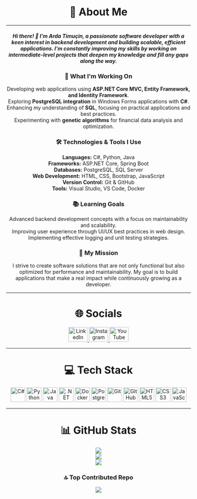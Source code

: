 <h1 align="center">💫 About Me</h1>

---

<h5 align="center">
Hi there! 👋 I'm <b>Arda Timuçin</b>, a passionate software developer with a keen interest in backend development and building scalable, efficient applications. I'm constantly improving my skills by working on intermediate-level projects that deepen my knowledge and fill any gaps along the way.
</h5>

<h3 align="center">🚀 What I'm Working On</h3>

<ul style="list-style-type: none; padding-left: 0; margin-left: 0;" align="center">
  <li>Developing web applications using <b>ASP.NET Core MVC, Entity Framework, and Identity Framework</b>.</li>
  <li>Exploring <b>PostgreSQL integration</b> in Windows Forms applications with <b>C#</b>.</li>
  <li>Enhancing my understanding of <b>SQL</b>, focusing on practical applications and best practices.</li>
  <li>Experimenting with <b>genetic algorithms</b> for financial data analysis and optimization.</li>
</ul>

<h3 align="center">🛠️ Technologies & Tools I Use</h3>

<ul style="list-style-type: none; padding-left: 0; margin-left: 0;" align="center">
  <li><b>Languages:</b> C#, Python, Java</li>
  <li><b>Frameworks:</b> ASP.NET Core, Spring Boot</li>
  <li><b>Databases:</b> PostgreSQL, SQL Server</li>
  <li><b>Web Development:</b> HTML, CSS, Bootstrap, JavaScript</li>
  <li><b>Version Control:</b> Git & GitHub</li>
  <li><b>Tools:</b> Visual Studio, VS Code, Docker</li>
</ul>

<h3 align="center">📚 Learning Goals</h3>

<ul style="list-style-type: none; padding-left: 0; margin-left: 0;" align="center">
  <li>Advanced backend development concepts with a focus on maintainability and scalability.</li>
  <li>Improving user experience through UI/UX best practices in web design.</li>
  <li>Implementing effective logging and unit testing strategies.</li>
</ul>

<h3 align="center">🎯 My Mission</h3>

<p align="center">
I strive to create software solutions that are not only functional but also optimized for performance and maintainability. My goal is to build applications that make a real impact while continuously growing as a developer.
</p>

---

<h1 align="center">🌐 Socials</h1>

<div align="center">
  <a href="https://www.linkedin.com/in/arda-timucin-acar/" target="_blank">
    <img src="https://raw.githubusercontent.com/maurodesouza/profile-readme-generator/master/src/assets/icons/social/linkedin/default.svg" width="52" height="40" alt="LinkedIn" />
  </a>
  <a href="https://www.instagram.com/ardatmcnacar/" target="_blank">
    <img src="https://raw.githubusercontent.com/maurodesouza/profile-readme-generator/master/src/assets/icons/social/instagram/default.svg" width="52" height="40" alt="Instagram" />
  </a>
  <a href="https://www.youtube.com/@ardatmcnacar" target="_blank">
    <img src="https://raw.githubusercontent.com/maurodesouza/profile-readme-generator/master/src/assets/icons/social/youtube/default.svg" width="52" height="40" alt="YouTube" />
  </a>
</div>

---

<h1 align="center">💻 Tech Stack</h1>

<div align="center">
  <img src="https://cdn.jsdelivr.net/gh/devicons/devicon/icons/csharp/csharp-original.svg" height="40" alt="C#" />
  <img src="https://cdn.jsdelivr.net/gh/devicons/devicon/icons/python/python-original.svg" height="40" alt="Python" />
  <img src="https://cdn.jsdelivr.net/gh/devicons/devicon/icons/java/java-original.svg" height="40" alt="Java" />
  <img src="https://cdn.jsdelivr.net/gh/devicons/devicon/icons/dot-net/dot-net-original.svg" height="40" alt=".NET" />
  <img src="https://cdn.jsdelivr.net/gh/devicons/devicon/icons/docker/docker-original.svg" height="40" alt="Docker" />
  <img src="https://cdn.jsdelivr.net/gh/devicons/devicon/icons/postgresql/postgresql-original.svg" height="40" alt="PostgreSQL" />
  <img src="https://cdn.jsdelivr.net/gh/devicons/devicon/icons/git/git-original.svg" height="40" alt="Git" />
  <img src="https://cdn.jsdelivr.net/gh/devicons/devicon/icons/github/github-original.svg" height="40" alt="GitHub" />
  <img src="https://cdn.jsdelivr.net/gh/devicons/devicon/icons/html5/html5-original.svg" height="40" alt="HTML5" />
  <img src="https://cdn.jsdelivr.net/gh/devicons/devicon/icons/css3/css3-original.svg" height="40" alt="CSS3" />
  <img src="https://cdn.jsdelivr.net/gh/devicons/devicon/icons/javascript/javascript-original.svg" height="40" alt="JavaScript" />
</div>

---

<h1 align="center">📊 GitHub Stats</h1>

<p align="center">
  <img src="https://github-readme-stats.vercel.app/api?username=Timujaponya&theme=midnight-purple&hide_border=false&include_all_commits=false&count_private=false" /><br/>
  <img src="https://github-readme-streak-stats.herokuapp.com/?user=Timujaponya&theme=midnight-purple&hide_border=false" /><br/>
  <img src="https://github-readme-stats.vercel.app/api/top-langs/?username=Timujaponya&theme=midnight-purple&hide_border=false&include_all_commits=false&count_private=false&layout=compact" />
</p>

<h3 align="center">🔝 Top Contributed Repo</h3>

<p align="center">
  <img src="https://github-contributor-stats.vercel.app/api?username=Timujaponya&limit=5&theme=midnight-purple&combine_all_yearly_contributions=true" />
</p>
